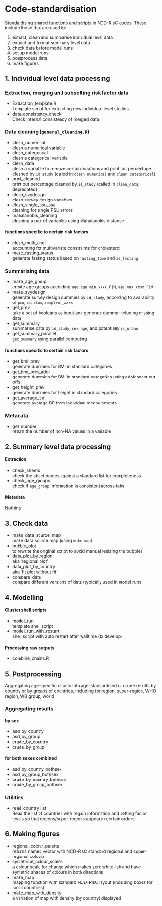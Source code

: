# Code-standardisation
Standardising shared functions and scripts in NCD-RisC codes. These include those that are used to:
1. extract, clean and summarise individual level data
2. extract and format summary level data
3. check data before model runs
4. set up model runs
5. postprocess data
6. make figures

## 1. Individual level data processing

### Extraction, merging and subsetting risk factor data
* Extraction_template.R  
Template script for extracting new individual-level studies
* data_consistency_check  
Check internal consistency of merged data

### Data cleaning (`general_cleaning.R`)
* clean_numerical  
clean a numerical variable
* clean_categorical  
clean a categorical variable
* clean_data  
clean a variable to remove certain locations and print out percentage cleaned by `id_study` (called in `clean_numerical` and `clean_categorical`)
* print_cleaned  
print out percentage cleaned by `id_study` (called in `clean_data`; deprecated)
* clean_svydesign  
clean survey design variables
* clean_single_psu_ssa  
cleaning for single PSU errors
* mahalanobis_cleaning  
cleaning a pair of variables using Mahalanobis distance

#### functions specific to certain risk factors
* clean_multi_chol  
accounting for multivariate constraints for cholesterol
* make_fasting_status  
generate fasting status based on `fasting_time` and `is_fasting`

### Summarising data
* make_age_group  
create age groups according `age`, `age_min_xxxx_F|M`, `age_max_xxxx_F|M`
* make_svydesign  
generate survey design dummies by `id_study`, according to availability of `psu`, `stratum`, `samplewt_xxxx`
* get_prev  
take a set of booleans as input and generate dummy including missing data
* get_summary  
summarise data by `id_study`, `sex`, `age`, and potentially `is_urban`
* get_summary_parallel  
`get_summary` using parallel computing

#### functions specific to certain risk factors
* get_bmi_prev  
generate dummies for BMI in standard categories
* get_bmi_prev_adol  
generate dummies for BMI in standard categories using adolescent cut-offs
* get_height_prev  
generate dummies for height in standard categories
* get_average_bp  
generate average BP from individual measurements

### Metadata
* get_number  
return the number of non-NA values in a variable

## 2. Summary level data processing

#### Extraction
* check_sheets  
check the sheet names against a standard list for completeness
* check_age_groups  
check if `age_group` information is consistent across tabs

#### Metadata
Nothing

## 3. Check data
* make_data_source_map  
make data source map (using `make_map`)
* bubble_plot  
to rewrite the original script to avoid manual resizing the bubbles
* data_plot_by_region  
aka 'regional plot'
* data_plot_by_country  
aka 'fit plot without fit'
* compare_data  
compare different versions of data (typically used in model runs)

## 4. Modelling

#### Cluster shell scripts
* model_run  
template shell script
* model_run_with_restart  
shell script with auto restart after walltime (to develop)

#### Processing raw outputs
* combine_chains.R

## 5. Postprocessing

Aggregating age-specific results into age-standardised or crude results
by country or by groups of countries,
including for region, super-region, WHO region, WB group, world

### Aggregating results

#### by sex
* asd_by_country
* asd_by_group  
* crude_by_country
* crude_by_group  

#### for both sexes combined
* asd_by_country_bothsex
* asd_by_group_bothsex  
* crude_by_country_bothsex
* crude_by_group_bothsex  

### Utilities
* read_country_list  
Read the list of countries with region information and setting factor levels so that regions/super-regions appear in certain orders

## 6. Making figures
* regional_colour_palette  
returns named vector with NCD-RisC standard regional and super-regional colours
* symetrical_colour_scales  
a colour scale for change which makes zero white-ish and have symetric shades of colours in both directions
* make_map  
mapping function with standard NCD-RisC layout (including boxes for small countries)
* make_map_with_density  
a variation of map with density (by country) displayed

